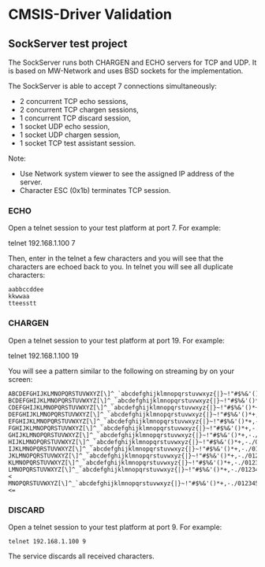# CMSIS-Driver Validation

## SockServer test project

The SockServer runs both CHARGEN and ECHO servers for TCP and UDP.
It is based on MW-Network and uses BSD sockets for the implementation.

The SockServer is able to accept 7 connections simultaneously:
- 2 concurrent TCP echo sessions,
- 2 concurrent TCP chargen sessions,
- 1 concurrent TCP discard session,
- 1 socket UDP echo session,
- 1 socket UDP chargen session,
- 1 socket TCP test assistant session.

Note:
- Use Network system viewer to see the assigned IP address of the server.
- Character ESC (0x1b) terminates TCP session.


### ECHO

Open a telnet session to your test platform at port 7.
For example:

telnet 192.168.1.100 7

Then, enter in the telnet a few characters and you will see that the characters
are echoed back to you. In telnet you will see all duplicate characters:

```
aabbccddee
kkwwaa
tteesstt
```

### CHARGEN

Open a telnet session to your test platform at port 19.
For example:

telnet 192.168.1.100 19

You will see a pattern similar to the following on streaming by on your
screen:

```
ABCDEFGHIJKLMNOPQRSTUVWXYZ[\]^_`abcdefghijklmnopqrstuvwxyz{|}~!"#$%&'()*+,-./01
BCDEFGHIJKLMNOPQRSTUVWXYZ[\]^_`abcdefghijklmnopqrstuvwxyz{|}~!"#$%&'()*+,-./012
CDEFGHIJKLMNOPQRSTUVWXYZ[\]^_`abcdefghijklmnopqrstuvwxyz{|}~!"#$%&'()*+,-./0123
DEFGHIJKLMNOPQRSTUVWXYZ[\]^_`abcdefghijklmnopqrstuvwxyz{|}~!"#$%&'()*+,-./01234
EFGHIJKLMNOPQRSTUVWXYZ[\]^_`abcdefghijklmnopqrstuvwxyz{|}~!"#$%&'()*+,-./012345
FGHIJKLMNOPQRSTUVWXYZ[\]^_`abcdefghijklmnopqrstuvwxyz{|}~!"#$%&'()*+,-./0123456
GHIJKLMNOPQRSTUVWXYZ[\]^_`abcdefghijklmnopqrstuvwxyz{|}~!"#$%&'()*+,-./01234567
HIJKLMNOPQRSTUVWXYZ[\]^_`abcdefghijklmnopqrstuvwxyz{|}~!"#$%&'()*+,-./012345678
IJKLMNOPQRSTUVWXYZ[\]^_`abcdefghijklmnopqrstuvwxyz{|}~!"#$%&'()*+,-./0123456789
JKLMNOPQRSTUVWXYZ[\]^_`abcdefghijklmnopqrstuvwxyz{|}~!"#$%&'()*+,-./0123456789:
KLMNOPQRSTUVWXYZ[\]^_`abcdefghijklmnopqrstuvwxyz{|}~!"#$%&'()*+,-./0123456789:;
LMNOPQRSTUVWXYZ[\]^_`abcdefghijklmnopqrstuvwxyz{|}~!"#$%&'()*+,-./0123456789:;<
MNOPQRSTUVWXYZ[\]^_`abcdefghijklmnopqrstuvwxyz{|}~!"#$%&'()*+,-./0123456789:;<=
```

### DISCARD

Open a telnet session to your test platform at port 9.
For example:

```
telnet 192.168.1.100 9
```

The service discards all received characters.
